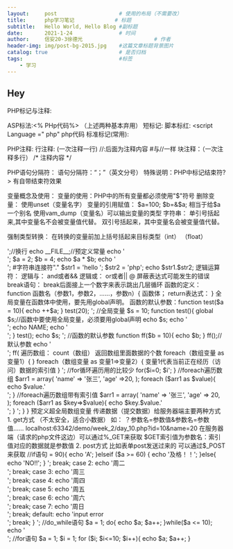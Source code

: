 ```yaml
---
layout:     post   				    # 使用的布局（不需要改）
title:      php学习笔记				# 标题 
subtitle:   Hello World, Hello Blog #副标题
date:       2021-1-24 				# 时间
author:     信安20-3徐德光 						# 作者
header-img: img/post-bg-2015.jpg 	#这篇文章标题背景图片
catalog: true 						# 是否归档
tags:								#标签
    - 学习
---
```


## Hey
> 
PHP标记与注释:

<?php
echo "hello world"#注释会被忽略
?>


ASP标法:<% PHp代码%>
（上述两种基本弃用）
短标记:<? php代码?>
脚本标红: <script Language =" php" php代码</script>
标准标记(常用):<?php php代码?>


PHP注释:
行注释: (一次注释一行)    //:后面为注释内容        #与//一样
块注释：（一次注释多行）  /*   注释内容   */


PHP语句分隔符：
语句分隔符：“；”（英文分号）
特殊说明：PHP中标记结束符?> 有自带结束符效果



变量概念及使用：
变量的使用：PHP中的所有变量都必须使用"$"符号
删除变量： 使用unset（变量名字）
变量的引用赋值： $a=100;     $b=&$a;    相当于给$a一个别名
使用vam_dump（变量名）可以输出变量的类型
字符串： 单引号括起来,其中变量名不会被变量值代替。
         双引号括起来，其中变量名会被变量值代替。
         
         
 强制类型转换： 在转换的变量前加上括号括起来目标类型（int）    （float）
 
 
<?php
$a = 1;
$b = 5;
unset($a);// 删除变量：unset(变量名)
echo $b;
var_dump($b);//var_dump(变量名)输出变量的类型
$b = 'hello!!!';
$b = (int)$b;//强制类型转换
echo ($b);


 
 常量：
 定义与使用： define（‘常量名称’，常量值）
 运算符： 字符串运算符“.”
  
 <?php
define('NAME','张三');//常量定义
echo NAME;
echo '<br />';//换行
echo __FILE__;//预定义常量
echo '<br />';
$a = 2;
$b = 4;
echo $a * $b;
echo '<br />';
#字符串连接符"."
$str1 = 'hello  ';
$str2 = 'php';
echo $str1.$str2;


 逻辑运算符： 逻辑与： and或者&&
              逻辑或： or或者||
 @ 屏蔽表达式可能发生的错误
 break语句： break后面接上一个数字来表示跳出几层循环
 函数的定义： function 函数名（参数1，参数2，……，参数n）{
              函数体；      return表达式：
              }
 全局变量在函数体中使用，要先用global声明。
 函数的默认参数：function test($a = 10){
                 echo ++$a;
                 }
                 test(20);
                 
 <?php
//函数
define('NAME','张三');//常量可以在函数体中直接使用
function add($a, $b){
    return $a + $b;//返回值
}
echo (add(5,6));
echo '<br>';


//全局变量
$s = 10;
function test(){
    global $s;//函数中要使用全局变量，必须要用global声明
    echo $s;
    echo '<br>';
    echo NAME;
    echo '<br>';
}
test();
echo $s;


<?php
//函数参数的传递
function test($a){
    echo ++$a;
}
$x = 5;
test($x);
echo '<br>';



//函数的默认参数
function ff($b = 10){
    echo $b;
}
ff();//默认参数
echo '<br>';
ff(



遍历数组： count（数组）  返回数组里面数据的个数
foreach（数组变量 as 变量1）{
}
foreach（数组变量 as 变量1=>变量2）{
         变量1代表当前正在经历（访问）数据的索引值
}


<?php
//遍历数组
$arr = array(
    'a','b','c','d','e','f'
);
echo count($arr);//返回数组里面数据的个数
echo '<br>';
//for循环遍历用的比较少
for($i=0; $i<count($arr); $i++){
    echo $arr[$i];
    echo '<br>';
}



//foreach遍历数组
$arr1 = array(
    'name' => '张三',
    'age' =>20,
);
foreach ($arr1 as $value){
    echo $value.'<br>';
}



//foreach遍历数组带有索引值
$arr1 = array(
    'name' => '张三',
    'age' => 20,
);
foreach ($arr1 as $key=>$value){
    echo $key.$value.'<br>';
}




<?php
//foreach遍历二维数组
$arr = array(
    array(1,2,3,4,5),
    array(6,7,8),
    array(9,10,11),
);
foreach ($arr as $value1){
    foreach ($value1 as $value2){
        echo $value2;
        echo '<br>';
    }
}



预定义超全局数组变量
传递数据（提交数据）给服务器端主要两种方式
1. get方式 （不太安全，适合小数据）
   如： ？参数名=参数值&参数名=参数值……
        localhost:63342/demo/week_2/day_10.php?id=10&name=20
        在服务器端（请求的php文件这边）可以通过%_GET来获取
        $GET索引值为参数名：索引值对应的数据就是参数值
 2. post方式
    比如表单post发送过来的
    可以通过$_POST来获取
    
 
 
 
    
//if语句    
    <?php
$a = 85;
$b = 60;
//if语句
if ($a >= 90){
    echo 'A';
}elseif ($a >= 60) {
    echo '及格！！';
}else{
    echo 'NO!!';
}





<?php
//switch语句
$a = 4;
switch ($a){
    case 1:
        echo '周一<br />';
        break;
    case 2:
        echo '周二<br />';
        break;
    case 3:
        echo '周三<br />';
        break;
    case 4:
        echo '周四<br />';
        break;
    case 5:
        echo '周五<br />';
        break;
    case 6:
        echo '周六<br />';
        break;
    case 7:
        echo '周日<br />';
        break;
    default:
        echo 'input error<br />';
        break;
}
    
    




<?php
//while语句
$a = 1;
while ($a <= 10){
    echo $a;
    $a++;
}
echo '<br>';



//do_while语句
$a = 1;
do{
    echo $a;
    $a++;
}while($a <= 10);
echo '<br>';



//for语句
$a = 1;
$i = 1;
for ($i; $i<=10; $i++){
    echo $a;
    $a++;
}
    
 
